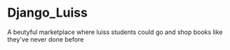 # Django_Luiss
A beutyful marketplace where luiss students could go and shop books like they've never done before
